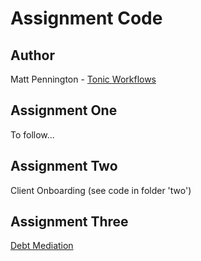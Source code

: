 # Assignment Code

## Author

Matt Pennington - [Tonic Workflows](https://workflow.tonic.works/)

## Assignment One

To follow...

## Assignment Two

Client Onboarding (see code in folder 'two')

## Assignment Three

[Debt Mediation](https://github.com/mattpennington/docassemble-debtmediation/archive/master.zip)
